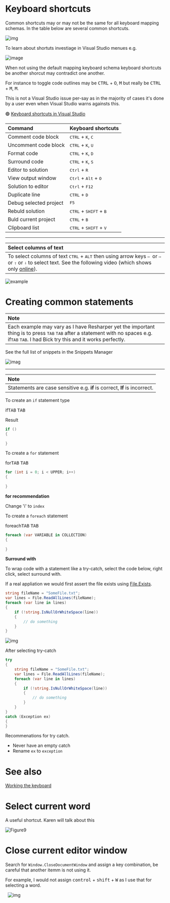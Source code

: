 ﻿# Keyboard shortcuts

Common shortcuts may or may not be the same for all keyboard mapping schemas. In the table below are several common shortcuts.


![img](assets_markdown/schemas.png)

To learn about shortuts investiage in Visual Studio menues e.g.

![image](assets_markdown/shortcutsMems.png)

When not using the default mapping keyboard schema keyboard shortcuts be another shorcut may contradict one another. 

For instance to toggle code outlines may be <kbd>CTRL</kbd> + <kbd>O</kbd>, <kbd>M</kbd> but really be <kbd>CTRL</kbd> + <kbd>M</kbd>, <kbd>M</kbd>.

This is not a Visual Studio issue per-say as in the majority of cases it's done by a user even when Visual Studio warns againsts this.


:green_circle: [Keyboard shortcuts in Visual Studio](https://docs.microsoft.com/en-us/visualstudio/ide/default-keyboard-shortcuts-in-visual-studio?view=vs-2019)

| Command  | Keyboard shortcuts |
| :--- | :--- |
| Comment code block | <kbd>CTRL</kbd> + <kbd>K</kbd>, <kbd>C</kbd> |
| Uncomment code block | <kbd>CTRL</kbd> + <kbd>K</kbd>, <kbd>U</kbd> |
| Format code | <kbd>CTRL</kbd> + <kbd>K</kbd>, <kbd>D</kbd> |
| Surround code | <kbd>CTRL</kbd> + <kbd>K</kbd>, <kbd>S</kbd> |
| Editor to solution | <kbd>Ctrl</kbd> + <kbd>R</kbd> |
| View output window | <kbd>Ctrl</kbd> + <kbd>Alt</kbd> + <kbd>O</kbd> |
| Solution to editor | <kbd>Ctrl</kbd> + <kbd>F12</kbd> |
| Duplicate line | <kbd>CTRL</kbd> + <kbd>D</kbd> |
| Debug selected project | <kbd>F5</kbd> |
| Rebuld solution | <kbd>CTRL</kbd> + <kbd>SHIFT</kbd> + <kbd>B</kbd> |
| Buld current project | <kbd>CTRL</kbd>  + <kbd>B</kbd> |
| Clipboard list | <kbd>CTRL</kbd> + <kbd>SHIFT</kbd> + <kbd>V</kbd> |


---



| Select columns of text  |
| :--- |
| To select columns of text <kbd>CTRL</kbd> + <kbd>ALT</kbd> then using arrow keys <kbd>⇦ </kbd> or  <kbd>⇨</kbd> or <kbd>⇧</kbd> or <kbd>⇩</kbd> to select text. See the following video (which shows only [online](https://github.com/karenpayneoregon/oed-week1/blob/Week2/KeyboardShortcuts.md)).| 

![example](assets_markdown/ColumnSelectMode.gif)

# Creating common statements

| Note  |
| :--- |
| Each example may vary as I have Resharper yet the important thing is to press <kbd>TAB</kbd> <kbd>TAB</kbd> after a statement with no spaces e.g. if<kbd>TAB</kbd> <kbd>TAB</kbd>.  I had Bick try this and it works perfectly. |

See the full list of snippets in the Snippets Manager

![imag](assets_markdown/snippits.png)

---

| Note  |
| :--- |
| Statements are case sensitive e.g. **if** is correct, **If** is incorrect. |

To create an `if` statement type

if<kbd>TAB</kbd> <kbd>TAB</kbd>

Result

```csharp
if ()
{
    
}
```

To create a `for` statement

for<kbd>TAB</kbd> <kbd>TAB</kbd>

```csharp
for (int i = 0; i < UPPER; i++)
{
    
}
```

**for recommendation**

Change 'i' to `index`


To create a `foreach` statement

foreach<kbd>TAB</kbd> <kbd>TAB</kbd>

```csharp
foreach (var VARIABLE in COLLECTION)
{
    
}
```

**Surround with**

To wrap code with a statement like a try-catch, select the code below, right click, select surround with.

If a real appliation we would first assert the file exists using [File.Exists](https://docs.microsoft.com/en-us/dotnet/api/system.io.file.exists?view=net-5.0).

```csharp
string fileName = "SomeFile.txt";
var lines = File.ReadAllLines(fileName);
foreach (var line in lines)
{
    if (!string.IsNullOrWhiteSpace(line))
    {
        // do something
    }
}
```

![img](assets_markdown/surround.png)


After selecting try-catch

```csharp
try
{
    string fileName = "SomeFile.txt";
    var lines = File.ReadAllLines(fileName);
    foreach (var line in lines)
    {
        if (!string.IsNullOrWhiteSpace(line))
        {
            // do something
        }
    }
}
catch (Exception ex)
{
}
```

Recommenations for try catch.

- Never have an empty catch
- Rename `ex` to `exception`

# See also

[Working the keyboard](https://karenpayneoregon.github.io/visual-studio/keyboard.html) 


# Select current word

A useful shortcut. Karen will talk about this


![Figure9](assets/NavigatingCode/Figure9.png)

# Close current editor window

Search for `Window.CloseDocumentWindow` and assign a key combination, be careful that another itemm is not using it.

For example, I would not assign <kbd>control</kbd> + <kbd>shift</kbd> + <kbd>W</kbd> as I use that for selecting a word.


&nbsp;&nbsp;![img](https://img.shields.io/badge/Karen%20Payne-Visual%20Studio%20training-lightgrey)


